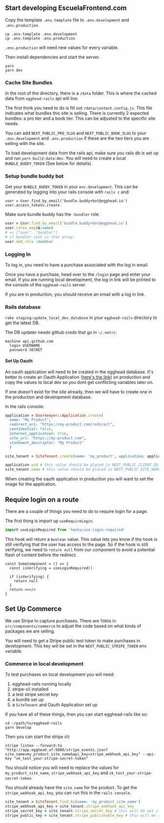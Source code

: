 ## Start developing EscuelaFrontend.com

Copy the template `.env.template` file to `.env.development` and `.env.production`.

```shell
cp .env.template .env.development
cp .env.template .env.production
```

`.env.production` will need new values for every variable.

Then install dependencies and start the server.

```shell
yarn
yarn dev
```

### Cache Site Bundles

In the root of the directory, there is a `/data` folder. This is where the cached data from `egghead-rails` api will live.

The first think you need to do is fill out `/data/content.config.js`. This file indicates what bundles this site is selling. There is currently 2 expected bundles: a pro tier and a book tier. This can be adjusted to the specific site needs.

You can add `NEXT_PUBLIC_PRO_SLUG` and `NEXT_PUBLIC_BOOK_SLUG` to your `.env.development` and `.env.production` if these are the two tiers you are selling with the site.

To load development data from the rails api, make sure you rails db is set up and run `yarn build:data:dev`. You will need to create a local `BUNDLE_BUDDY_TOKEN` (See below for details).

### Setup bundle buddy bot

Get your `BUNDLE_BUDDY_TOKEN` in your `env.development`. This can be generated by logging into your rails console with `rails c` and:

```
user = User.find_by_email('bundle.buddy+bot@egghead.io')
user.access_tokens.create
```

Make sure bundle buddy has the `:bundler` role.

```ruby
user = User.find_by_email('bundle.buddy+bot@egghead.io')
user.roles.map(&:name)
# => ["user", "bundler"]
# if bundler isnt in that array:
user.add_role :bundler
```

### Logging In

To log in, you need to have a purchase associated with the log in email.

Once you have a purchase, head over to the `/login` page and enter your email. If you are running local development, the log in link will be printed to the console of the `egghead-rails` server.

If you are in production, you should receive an email with a log in link.

### Rails database

`rake staging:update_local_dev_database` in your `egghead-rails` directory to get the latest DB.

The DB updater needs github creds that go in `~/.netrc`:

```
machine api.github.com
  login USERNAME
  password SECRET
```

#### Set Up Oauth

An oauth application will need to be created in the egghead database. It's better to create an Oauth Application ([here's the link](https://app.egghead.io/oauth/applications/new)) on production and copy the values to local dev so you dont get conflicting variables later on.

If one doesn't exist for the site already, then we will have to create one in the production and development database.

In the rails console:

```ruby
application = Doorkeeper::Application.create(
  name: "My Product",
  redirect_uri: "https://my-product.com/redirect",
  confidential: false,
  internal_application: true,
  site_url: "https://my-product.com",
  statement_descriptor: "My Product"
  )

site_tenant = SiteTenant.create(name: 'my_product', application: application)

application.uid # this value should be placed in NEXT_PUBLIC_CLIENT_ID
site_tenant.name # this value should be placed in NEXT_PUBLIC_SITE_NAME
```

When creating the oauth application in production you will want to set the image for the application.

## Require login on a route

There are a couple of things you need to do to require login for a page.

The first thing is import up `useRequireLogin`.

```ts
import useLoginRequired from 'hooks/use-login-required'
```

This hook will return a `boolean` value. This value lets you know if the hook is still verifying that the user has access to the page. So if the hook is still verifying, we need to `return null` from our component to avoid a potential flash of content before the redirect.

```tsx
const SomeComponent = () => {
  const isVerifying = useLoginRequired()

  if (isVerifying) {
    return null
  }
  return <></>
}
```

## Set Up Commerce

We use Stripe to capture purchases. There are `TODO`s in `src/components/commerce` to adjust the code based on what kinds of packages we are selling.

You will need to get a Stripe public test token to make purchases in development. This key will be set in the `NEXT_PUBLIC_STRIPE_TOKEN` env variable.

### Commerce in local development

To test purchases on local development you will need:

1. egghead-rails running locally
2. stripe-cli installed
3. a test stripe secret key
4. a bundle set up
5. a `SiteTenant` and Oauth Application set up

If you have all of these things, then you can start egghead-rails like so:

```shell
cd ~/path/to/egghead-rails
yarn develop
```

Then you can start the stripe cli:

```shell
stripe listen --forward-to "http://app.egghead.af:5000/stripe_events.json?site_name=my_product_site_name&api_key=stripe_webhook_api_key" --api-key "sk_test_your-stripe-secret-token"
```

You should notice you will need to replace the values for `my_product_site_name`, `stripe_webhook_api_key` and `sk_test_your-stripe-secret-token`.

You should already have the `site_name` for the product. To get the `stripe_webhook_api_key`, you can run this in the `rails console`.

```ruby
site_tenant = SiteTenant.find_by(name: 'my_product_site_name')
stripe_webhook_api_key = site_tenant.stripe_webhook_api_key
stripe_secret_key = site_tenant.stripe_secret_key # this will be set if the product has already been set up
stripe_public_key = site_tenant.stripe_publishable_key # this will be set if the product has already been set up
```
